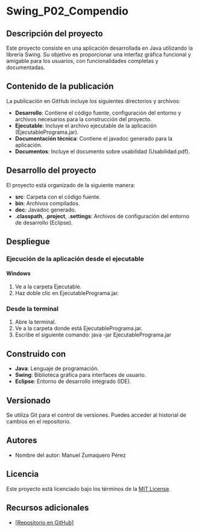 # Swing_P02_Compendio

## Descripción del proyecto
Este proyecto consiste en una aplicación desarrollada en Java utilizando la librería Swing. Su objetivo es proporcionar una interfaz gráfica funcional y amigable para los usuarios, con funcionalidades completas y documentadas.

## Contenido de la publicación
La publicación en GitHub incluye los siguientes directorios y archivos:

- **Desarrollo**: Contiene el código fuente, configuración del entorno y archivos necesarios para la construcción del proyecto.
- **Ejecutable**: Incluye el archivo ejecutable de la aplicación (EjecutablePrograma.jar).
- **Documentación técnica**: Contiene el javadoc generado para la aplicación.
- **Documentos**: Incluye el documento sobre usabilidad (Usabilidad.pdf).

## Desarrollo del proyecto
El proyecto está organizado de la siguiente manera:

- **src**: Carpeta con el código fuente.
- **bin**: Archivos compilados.
- **doc**: Javadoc generado.
- **.classpath**, **.project**, **.settings**: Archivos de configuración del entorno de desarrollo (Eclipse).

## Despliegue
### Ejecución de la aplicación desde el ejecutable
#### Windows
1. Ve a la carpeta Ejecutable.
2. Haz doble clic en EjecutablePrograma.jar.

### Desde la terminal
1. Abre la terminal.
2. Ve a la carpeta donde está EjecutablePrograma.jar.
3. Escribe el siguiente comando:
   java -jar EjecutablePrograma.jar

## Construido con
- **Java**: Lenguaje de programación.
- **Swing**: Biblioteca gráfica para interfaces de usuario.
- **Eclipse**: Entorno de desarrollo integrado (IDE).

## Versionado
Se utiliza Git para el control de versiones. Puedes acceder al historial de cambios en el repositorio.

## Autores
- Nombre del autor: Manuel Zumaquero Pérez

## Licencia
Este proyecto está licenciado bajo los términos de la [MIT License](LICENSE).

## Recursos adicionales
- [[Repositorio en GitHub]](https://github.com/manolozumaquero8/Swing_P02_compendio)
